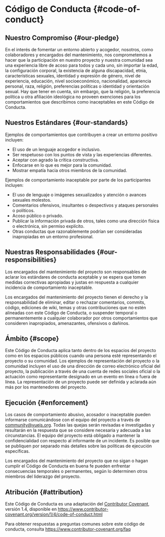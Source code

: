 # Código de Conducta {#code-of-conduct}

## Nuestro Compromiso {#our-pledge}

En el interés de fomentar un entorno abierto y acogedor, nosotros, como colaboradores y encargados del mantenimiento, nos comprometemos a hacer que la participación en nuestro proyecto y nuestra comunidad sea una experiencia libre de acoso para todos y cada uno, sin importar la edad, la configuración corporal, la existencia de alguna discapacidad, etnia, características sexuales, identidad y expresión de género, nivel de experiencia, educación, nivel socioeconómico, nacionalidad, apariencia personal, raza, religión, preferencias políticas o identidad y orientación sexual. Hay que tener en cuenta, sin embargo, que la religión, la preferencia política u otra afiliación ideológica no proveen exenciones para los comportamientos que describimos como inaceptables en este Código de Conducta.

## Nuestros Estándares {#our-standards}

Ejemplos de comportamientos que contribuyen a crear un entorno positivo incluyen:

- El uso de un lenguaje acogedor e inclusivo.
- Ser respetuoso con los puntos de vista y las experiencias diferentes.
- Aceptar con agrado la crítica constructiva.
- Enfocarse en lo que es mejor para la comunidad.
- Mostrar empatía hacia otros miembros de la comunidad.

Ejemplos de comportamiento inaceptable por parte de los participantes incluyen:

- El uso de lenguaje o imágenes sexualizados y atención o avances sexuales molestos.
- Comentarios ofensivos, insultantes o despectivos y ataques personales o políticos.
- Acoso público o privado.
- Publicar la información privada de otros, tales como una dirección física o electrónica, sin permiso explícito.
- Otras conductas que razonablemente podrían ser consideradas inapropiadas en un entorno profesional.

## Nuestras Responsabilidades {#our-responsibilities}

Los encargados del mantenimiento del proyecto son responsables de aclarar los estándares de conducta aceptable y se espera que tomen medidas correctivas apropiadas y justas en respuesta a cualquier incidencia de comportamiento inaceptable.

Los encargados del mantenimiento del proyecto tienen el derecho y la responsabilidad de eliminar, editar o rechazar comentarios, commits, código, ediciones de wiki, temas y otras contribuciones que no estén alineadas con este Código de Conducta, o suspender temporal o permanentemente a cualquier colaborador por otros comportamientos que consideren inapropiados, amenazantes, ofensivos o dañinos.

## Ámbito {#scope}

Este Código de Conducta aplica tanto dentro de los espacios del proyecto como en los espacios públicos cuando una persona esté representando el proyecto o su comunidad. Los ejemplos de representación del proyecto o la comunidad incluyen el uso de una dirección de correo electrónico oficial del proyecto, la publicación a través de una cuenta de redes sociales oficial o la actuación como representante designado en un evento en línea o fuera de línea. La representación de un proyecto puede ser definida y aclarada aún más por los mantenedores del proyecto.

## Ejecución {#enforcement}

Los casos de comportamiento abusivo, acosador o inaceptable pueden informarse comunicándose con el equipo del proyecto a través de community@vuejs.org. Todas las quejas serán revisadas e investigadas y resultarán en la respuesta que se considere necesaria y adecuada a las circunstancias. El equipo del proyecto está obligado a mantener la confidencialidad con respecto al informante de un incidente. Es posible que se publiquen por separado más detalles sobre las políticas de ejecución específicas.

Los encargados del mantenimiento del proyecto que no sigan o hagan cumplir el Código de Conducta en buena fe pueden enfrentar consecuencias temporales o permanentes, según lo determinen otros miembros del liderazgo del proyecto.

## Atribución {#attribution}

Este Código de Conducta es una adaptación del [Contributor Covenant][homepage], versión 1.4, disponible en https://www.contributor-covenant.org/version/1/4/code-of-conduct.html

Para obtener respuestas a preguntas comunes sobre este código de conducta, consulta https://www.contributor-covenant.org/faq

[homepage]: https://www.contributor-covenant.org
